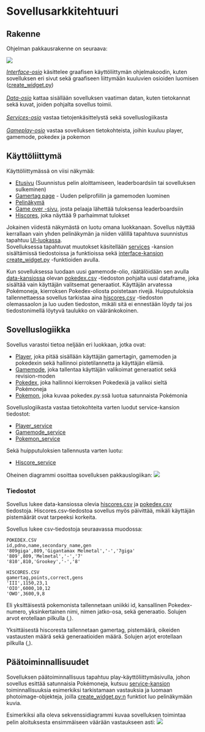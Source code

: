 # Sovellusarkkitehtuuri

## Rakenne

Ohjelman pakkausrakenne on seuraava:

<img src=https://github.com/anttinevalainen/ot-harjoitustyo/blob/main/dokumentaatio/pictures/logics.png>

*[Interface-osio](https://github.com/anttinevalainen/ot-harjoitustyo/tree/main/src/interface)* käsittelee graafisen käyttöliittymän ohjelmakoodin, kuten sovelluksen eri sivut sekä graafiseen liittymään kuuluvien osioiden luomisen ([create_widget.py](https://github.com/anttinevalainen/ot-harjoitustyo/blob/main/src/interface/create_widget.py)) \
\
*[Data-osio](https://github.com/anttinevalainen/ot-harjoitustyo/tree/main/src/data)* kattaa sisällään sovelluksen vaatiman datan, kuten tietokannat sekä kuvat, joiden pohjalta sovellus toimii. \
\
*[Services-osio](https://github.com/anttinevalainen/ot-harjoitustyo/tree/main/src/services)* vastaa tietojenkäsittelystä sekä sovelluslogiikasta \
\
*[Gameplay-osio](https://github.com/anttinevalainen/ot-harjoitustyo/tree/main/src/gameplay)* vastaa sovelluksen tietokohteista, joihin kuuluu player, gamemode, pokedex ja pokemon


## Käyttöliittymä

Käyttöliittymässä on viisi näkymää:

- [Etusivu](https://github.com/anttinevalainen/ot-harjoitustyo/blob/main/src/interface/index.py) (Suunnistus pelin aloittamiseen, leaderboardsiin tai sovelluksen sulkeminen)
- [Gamertag page](https://github.com/anttinevalainen/ot-harjoitustyo/blob/main/src/interface/gamertag_input.py) - Uuden peliprofiilin ja gamemoden luominen
- [Pelinäkymä](https://github.com/anttinevalainen/ot-harjoitustyo/blob/main/src/interface/play.py)
- [Game over -sivu](https://github.com/anttinevalainen/ot-harjoitustyo/blob/main/src/interface/game_over.py), josta pelaaja lähettää tuloksensa leaderboardsiin
- [Hiscores](https://github.com/anttinevalainen/ot-harjoitustyo/blob/main/src/interface/hiscores.py), joka näyttää 9 parhaimmat tulokset

Jokainen viidestä näkymästä on luotu omana luokkanaan. Sovellus näyttää kerrallaan vain yhden pelinäkymän ja niiden välillä tapahtuva suunnistus tapahtuu [UI-luokassa](https://github.com/anttinevalainen/ot-harjoitustyo/blob/main/src/interface/ui.py).\
Sovelluksessa tapahtuvat muutokset käsitellään [services](https://github.com/anttinevalainen/ot-harjoitustyo/tree/main/src/services) -kansion sisältämissä tiedostoissa ja funktioissa sekä [interface-kansion](https://github.com/anttinevalainen/ot-harjoitustyo/tree/main/src/interface) [create_widget.py](https://github.com/anttinevalainen/ot-harjoitustyo/blob/main/src/interface/create_widget.py) -funktioiden avulla.

Kun sovelluksessa luodaan uusi gamemode-olio, räätälöidään sen avulla [data-kansiossa](https://github.com/anttinevalainen/ot-harjoitustyo/tree/main/src/data) olevan [pokedex.csv](https://github.com/anttinevalainen/ot-harjoitustyo/blob/main/src/data/pokedex.csv) -tiedoston pohjalta uusi dataframe, joka sisältää vain käyttäjän valitsemat generaatiot. Käyttäjän arvatessa Pokémoneja, kierroksen Pokedex-oliosta poistetaan rivejä. Huipputuloksia tallennettaessa sovellus tarkistaa aina [hiscores.csv](https://github.com/anttinevalainen/ot-harjoitustyo/blob/main/src/data/hiscores.csv) -tiedoston olemassaolon ja luo uuden tiedoston, mikäli sitä ei ennestään löydy tai jos tiedostonimellä löytyvä taulukko on vääränkokoinen.

## Sovelluslogiikka

Sovellus varastoi tietoa neljään eri luokkaan, jotka ovat:
- [Player](https://github.com/anttinevalainen/ot-harjoitustyo/blob/main/src/gameplay/player.py), joka pitää sisällään käyttäjän gamertagin, gamemoden ja pokedexin sekä hallinnoi pistetilannetta ja käyttäjän elämiä.
- [Gamemode](https://github.com/anttinevalainen/ot-harjoitustyo/blob/main/src/gameplay/gamemode.py), joka tallentaa käyttäjän valikoimat generaatiot sekä revision-moden
- [Pokedex](https://github.com/anttinevalainen/ot-harjoitustyo/blob/main/src/gameplay/pokedex.py), joka hallinnoi kierroksen Pokedexiä ja valikoi sieltä Pokémoneja
- [Pokemon](https://github.com/anttinevalainen/ot-harjoitustyo/blob/main/src/gameplay/pokemon.py), joka kuvaa pokedex.py:ssä luotua satunnaista Pokémonia

Sovelluslogiikasta vastaa tietokohteita varten luodut service-kansion tiedostot:
- [Player_service](https://github.com/anttinevalainen/ot-harjoitustyo/blob/main/src/services/player_service.py)
- [Gamemode_service](https://github.com/anttinevalainen/ot-harjoitustyo/blob/main/src/services/gamemode_service.py)
- [Pokemon_service](https://github.com/anttinevalainen/ot-harjoitustyo/blob/main/src/services/pokemon_service.py)

Sekä huipputuloksien tallennusta varten luotu:
- [Hiscore_service](https://github.com/anttinevalainen/ot-harjoitustyo/blob/main/src/services/hiscore_service.py)

Oheinen diagrammi osoittaa sovelluksen pakkauslogiikan:
<img src=https://github.com/anttinevalainen/ot-harjoitustyo/blob/main/dokumentaatio/pictures/packaging.png>

### Tiedostot

Sovellus lukee data-kansiossa olevia [hiscores.csv](https://github.com/anttinevalainen/ot-harjoitustyo/blob/main/src/data/hiscores.csv) ja [pokedex.csv](https://github.com/anttinevalainen/ot-harjoitustyo/blob/main/src/data/pokedex.csv) tiedostoja. Hiscores.csv-tiedostoa sovellus myös päivittää, mikäli käyttäjän pistemäärät ovat tarpeeksi korkeita.

Sovellus lukee csv-tiedostoja seuraavassa muodossa:

```
POKEDEX.CSV
id,pdno,name,secondary_name,gen
'809giga',809,'Gigantamax Melmetal','-','7giga'
'809',809,'Melmetal','-','7'
'810',810,'Grookey','-','8'
```

```
HISCORES.CSV
gamertag,points,correct,gens
'III',1150,23,1
'OIO',6000,10,12
'OWO',3600,9,8
```

Eli yksittäisestä pokemonista tallennetaan uniikki id, kansallinen Pokedex-numero, yksinkertainen nimi, nimen jatko-osa, sekä generaatio. Solujen arvot erotellaan pilkulla (,).

Yksittäisestä hiscoresta tallennetaan gamertag, pistemäärä, oikeiden vastausten määrä sekä generaatioiden määrä. Solujen arjot erotellaan pilkulla (,).

## Päätoiminnallisuudet

Sovelluksen päätoiminnallisuus tapahtuu play-käyttöliittymäsivulla, johon sovellus esittää satunnaisia Pokémoneja, kutsuu [service-kansion](https://github.com/anttinevalainen/ot-harjoitustyo/blob/main/src/services) toiminnallisuuksia esimerkiksi tarkistamaan vastauksia ja luomaan photoimage-objekteja, joilla [create_widget.py:n](https://github.com/anttinevalainen/ot-harjoitustyo/blob/main/src/interface/create_widget.py) funktiot luo pelinäkymään kuvia.

Esimerkiksi alla oleva sekvenssidiagrammi kuvaa sovelluksen toimintaa pelin aloituksesta ensimmäiseen väärään vastaukseen asti:
<img src=https://github.com/anttinevalainen/ot-harjoitustyo/blob/main/dokumentaatio/pictures/sequential_diagram.png>
